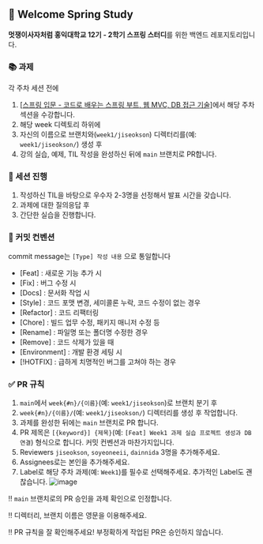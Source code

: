 ## 👋 Welcome Spring Study
**멋쟁이사자처럼 홍익대학교 12기 - 2학기 스프링 스터디**를 위한 백엔드 레포지토리입니다.

### 📚 과제
각 주차 세션 전에
1. [\[스프링 입문 - 코드로 배우는 스프링 부트, 웹 MVC, DB 접근 기술\]](https://www.inflearn.com/course/%EC%8A%A4%ED%94%84%EB%A7%81-%EC%9E%85%EB%AC%B8-%EC%8A%A4%ED%94%84%EB%A7%81%EB%B6%80%ED%8A%B8)에서 해당 주차 섹션을 수강합니다.
2. 해당 week 디렉토리 하위에
3. 자신의 이름으로 브랜치와(`week1/jiseokson`) 디렉터리를(예: `week1/jiseokson/`) 생성 후
4. 강의 실습, 예제, TIL 작성을 완성하신 뒤에 `main` 브랜치로 PR합니다.

### 📌 세션 진행
1. 작성하신 TIL을 바탕으로 우수자 2-3명을 선정해서 발표 시간을 갖습니다.
2. 과제에 대한 질의응답 후
3. 간단한 실습을 진행합니다.

### 📝 커밋 컨벤션
commit message는 `[Type] 작성 내용` 으로 통일합니다
- [Feat] : 새로운 기능 추가 시
- [Fix] : 버그 수정 시
- [Docs] : 문서화 작업 시
- [Style] : 코드 포맷 변경, 세미콜론 누락, 코드 수정이 없는 경우
- [Refactor] : 코드 리팩터링
- [Chore] : 빌드 업무 수정, 패키지 매니저 수정 등
- [Rename] : 파일명 또는 폴더명 수정한 경우
- [Remove] : 코드 삭제가 있을 때
- [Environment] : 개발 환경 세팅 시
- [!HOTFIX] : 급하게 치명적인 버그를 고쳐야 하는 경우

### ✅ PR 규칙
1. `main`에서 `week{#n}/{이름}`(예: `week1/jiseokson`)로 브랜치 분기 후
2. `week{#n}/{이름}/`(예: `week1/jiseokson/`) 디렉터리를 생성 후 작업합니다.
3. 과제를 완성한 뒤에는 `main` 브랜치로 PR 합니다.
4. PR 제목은 `[{keyword}] {제목}`(예: `[Feat] Week1 과제 실습 프로젝트 생성과 DB 연결`) 형식으로 합니다. 커밋 컨벤션과 마찬가지입니다.
5. Reviewers `jiseokson`, `soyeoneeii`, `dainnida` 3명을 추가해주세요.
6. Assignees로는 본인을 추가해주세요.
7. Label로 해당 주차 과제(예: `Week1`)를 필수로 선택해주세요. 추가적인 Label도 괜찮습니다.
![image](https://github.com/user-attachments/assets/4108a1a7-72c7-45ce-b3df-f64b220f84f9)

‼️  `main` 브랜치로의 PR 승인을 과제 확인으로 인정합니다.

‼️  디렉터리, 브랜치 이름은 영문을 이용해주세요.

‼️  PR 규칙을 잘 확인해주세요! 부정확하게 작업된 PR은 승인하지 않습니다.
